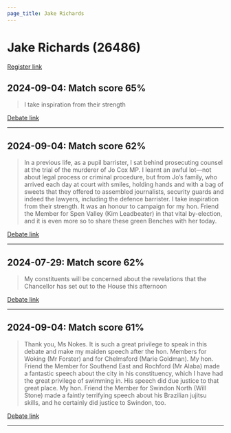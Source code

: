 ```yaml
---
page_title: Jake Richards
---
```


# Jake Richards  (26486)

[Register link](https://www.theyworkforyou.com/mp/26486/register)



## 2024-09-04: Match score 65%

>I take inspiration from their strength

[Debate link](https://www.theyworkforyou.com/debates/?id=2024-09-04b.362.0) 

---



## 2024-09-04: Match score 62%

>In a previous life, as a pupil barrister, I sat behind prosecuting counsel at the trial of the murderer of Jo Cox MP. I learnt an awful lot—not about legal process or criminal procedure, but from Jo’s family, who arrived each day at court with smiles, holding hands and with a bag of sweets that they offered to assembled journalists, security guards and indeed the lawyers, including the defence barrister. I take inspiration from their strength. It was an honour to campaign for my hon. Friend the Member for Spen Valley (Kim Leadbeater) in that vital by-election, and it is even more so to share these green Benches with her today.

[Debate link](https://www.theyworkforyou.com/debates/?id=2024-09-04b.362.0) 

---



## 2024-07-29: Match score 62%

>My constituents will be concerned about the revelations that the Chancellor has set out to the House this afternoon

[Debate link](https://www.theyworkforyou.com/debates/?id=2024-07-29c.1063.1) 

---



## 2024-09-04: Match score 61%

>Thank you, Ms Nokes. It is such a great privilege to speak in this debate and make my maiden speech after the hon. Members for Woking (Mr Forster) and for Chelmsford (Marie Goldman). My hon. Friend the Member for Southend East and Rochford (Mr Alaba) made a fantastic speech about the city in his constituency, which I have had the great privilege of swimming in. His speech did due justice to that great place. My hon. Friend the Member for Swindon North (Will Stone) made a faintly terrifying speech about his Brazilian jujitsu skills, and he certainly did justice to Swindon, too.

[Debate link](https://www.theyworkforyou.com/debates/?id=2024-09-04b.362.0) 

---

